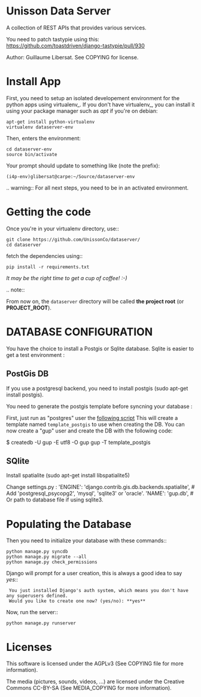 Unisson Data Server
===================

A collection of REST APIs that provides various services. 

You need to patch tastypie using this:
https://github.com/toastdriven/django-tastypie/pull/930

Author: Guillaume Libersat. See COPYING for license.


Install App
===========

First, you need to setup an isolated developement environment for the
python apps using virtualenv_. If you don't have virtualenv_, you can
install it using your package manager such as *apt* if you're on
debian:

    apt-get install python-virtualenv
    virtualenv dataserver-env

Then, enters the environment:

    cd dataserver-env
    source bin/activate
  
Your prompt should update to something like (note the prefix):

    (i4p-env)glibersat@carpe:~/Source/dataserver-env
    
.. warning:: For all next steps, you need to be in an activated environment.
  
  
Getting the code
================

Once you're in your virtualenv directory, use::

    git clone https://github.com/UnissonCo/dataserver/
    cd dataserver
  
fetch the dependencies using::

    pip install -r requirements.txt
  
*It may be the right time to get a cup of coffee! :-)*

.. note::

  From now on, the ``dataserver`` directory will be called **the project root** (or **PROJECT_ROOT**).


# DATABASE CONFIGURATION #

You have the choice to install a Postgis or Sqlite database. Sqlite is easier to get a test environment :

## PostGis DB ##
If you use a postgresql backend, you need to install postgis (sudo apt-get install postgis).

You need to generate the postgis template before syncning your database :

First, just run as "postgres" user the [following script](https://github.com/JoshData/boundaries_us/blob/master/misc/create_template_postgis-debian.sh)
This will create a template named `template_postgis` to use when creating the DB. You can now create a "gup" user and 
create the DB with the following code:

  $ createdb -U gup -E utf8 -O gup gup -T template_postgis
  
  
## SQlite  ##
Install spatialite (sudo apt-get install libspatialite5)

Change settings.py : 
  'ENGINE': 'django.contrib.gis.db.backends.spatialite', # Add 'postgresql_psycopg2', 'mysql', 'sqlite3' or 'oracle'.
  'NAME': 'gup.db',                      # Or path to database file if using sqlite3.


Populating the Database
=======================

Then you need to initialize your database with these commands::

    python manage.py syncdb 
    python manage.py migrate --all
    python manage.py check_permissions


Django will prompt for a user creation, this is always a good idea to say *yes*::

     You just installed Django's auth system, which means you don't have any superusers defined.
     Would you like to create one now? (yes/no): **yes**


Now, run the server::

    python manage.py runserver


Licenses
========

This software is licensed under the AGPLv3 (See COPYING file for more information).

The media (pictures, sounds, videos, ...) are licensed under the Creative Commons CC-BY-SA (See MEDIA_COPYING for more information).

